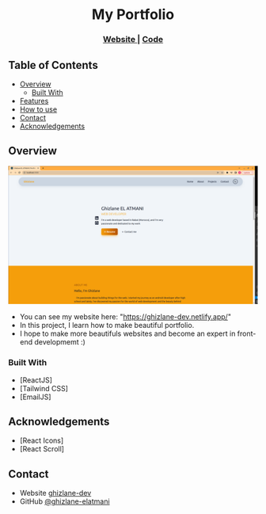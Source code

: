 <!-- Please update value in the {}  -->

<h1 align="center">My Portfolio</h1>

<div align="center">
  <h3>
    <a href="https://ghizlane-dev.netlify.app/">
      Website
    </a>
    <span> | </span>
    <a href="https://github.com/ghizlane-elatmani/Portfolio">
      Code
    </a>
    
  </h3>
</div>

<!-- TABLE OF CONTENTS -->

## Table of Contents

- [Overview](#overview)
  - [Built With](#built-with)
- [Features](#features)
- [How to use](#how-to-use)
- [Contact](#contact)
- [Acknowledgements](#acknowledgements)

<!-- OVERVIEW -->

## Overview

![My Image](src/assets/overview.png)

- You can see my website here: "https://ghizlane-dev.netlify.app/"
- In this project, I learn how to make beautiful portfolio.
- I hope to make more beautifuls websites and become an expert in front-end developmemt :)

### Built With

- [ReactJS]
- [Tailwind CSS]
- [EmailJS]

## Acknowledgements

<!-- This section should list any articles or add-ons/plugins that helps you to complete the project. This is optional but it will help you in the future. For example: -->

- [React Icons]
- [React Scroll]

## Contact

- Website [ghizlane-dev](https://ghizlane-dev.netlify.app/)
- GitHub [@ghizlane-elatmani](https://github.com/ghizlane-elatmani)
